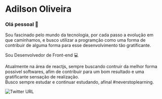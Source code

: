 # Adilson Oliveira

### Olá pessoal 👋
Sou fascinado pelo mundo da tecnologia, por cada passo a evolução em que caminhamos, e busco utilizar a programção como uma forma de contribuir de alguma forma para esse desenvolvimento tão gratificante.

Sou Desenvolvedor de Front-end :computer:

Atualmente na área de reactjs, sempre buscando contruir da melhor forma possivel softwares, afim de contribuir para um bom resultado e uma gratificante sensação de realização.
<br/>Busco sempre estudar e continuar estudando, afinal #neverstoplearning.



![Twitter URL](https://img.shields.io/twitter/url?label=%40Dirsoz&style=social&url=https%3A%2F%2Ftwitter.com%2FDirsoz)
